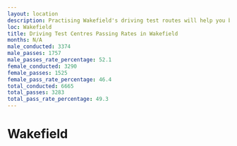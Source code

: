 ```yaml
---
layout: location
description: Practising Wakefield's driving test routes will help you become more confident in your gear-changing abilities.
loc: Wakefield
title: Driving Test Centres Passing Rates in Wakefield
months: N/A
male_conducted: 3374
male_passes: 1757
male_passes_rate_percentage: 52.1
female_conducted: 3290
female_passes: 1525
female_pass_rate_percentage: 46.4
total_conducted: 6665
total_passes: 3283
total_pass_rate_percentage: 49.3
---
```


# Wakefield
